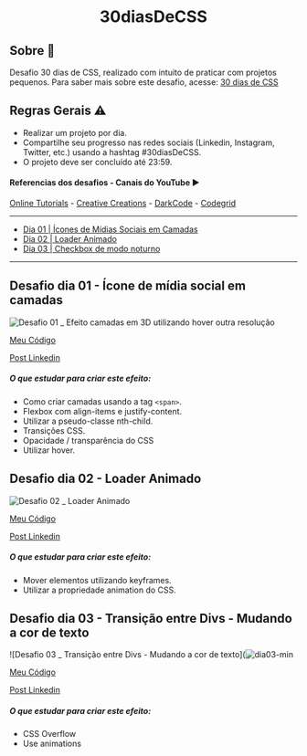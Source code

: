 <h1 align="center"> 30diasDeCSS </h1>

## Sobre :memo:

Desafio 30 dias de CSS, realizado com intuito de praticar com projetos pequenos.
Para saber mais sobre este desafio, acesse: [30 dias de CSS](https://github.com/MilenaCarecho/30diasDeCSS)

## Regras Gerais :warning:

* Realizar um projeto por dia.
* Compartilhe seu progresso nas redes sociais (Linkedin, Instagram, Twitter, etc.) usando a hashtag #30diasDeCSS.
* O projeto deve ser concluído até 23:59.

#### Referencias dos desafios - Canais do YouTube :arrow_forward:

[Online Tutorials](https://www.youtube.com/channel/UCbwXnUipZsLfUckBPsC7Jog) - 
[Creative Creations](https://www.youtube.com/channel/UCOKmVksbzoKJKmtu7rlEM1A) - 
[DarkCode](https://www.youtube.com/channel/UCD3KVjbb7aq2OiOffuungzw) -
[Codegrid](https://www.youtube.com/channel/UC7pVho4O31FyfQsZdXWejEw)

---

* [Dia 01 | Ícones de Mídias Sociais em Camadas](#id01)
* [Dia 02 | Loader Animado](#id02)
* [Dia 03 | Checkbox de modo noturno](#id03)

---

##  Desafio dia 01 - Ícone de mídia social em camadas <a name="id01"></a>

![Desafio 01 _ Efeito camadas em 3D utilizando hover outra resolução](https://user-images.githubusercontent.com/25455073/98423629-fc383c00-206d-11eb-930e-b09c9c2201ce.gif)

[Meu Código](https://github.com/itchecosta/30diasDeCSS/tree/master/dia01)

[Post Linkedin](https://www.linkedin.com/posts/itchecosta_30diasdecss-css-html-activity-6730627557345038336-nv7w)

##### O que estudar para criar este efeito: 

* Como criar camadas usando a tag `<span>`.
* Flexbox com align-items e justify-content.
* Utilizar a pseudo-classe nth-child.
* Transições CSS.
* Opacidade / transparência do CSS
* Utilizar hover.

##  Desafio dia 02 - Loader Animado <a name="id02"></a>

![Desafio 02 _ Loader Animado](https://user-images.githubusercontent.com/25455073/98599235-6e04c580-22ba-11eb-9f58-89873ccd30ab.gif)

[Meu Código](https://github.com/itchecosta/30diasDeCSS/tree/master/dia02)

[Post Linkedin](https://www.linkedin.com/posts/itchecosta_css-html-frontend-activity-6731684219988295680--axj)



##### O que estudar para criar este efeito:

* Mover elementos utilizando keyframes.
* Utilizar a propriedade animation do CSS.

##  Desafio dia 03 - Transição entre Divs - Mudando a cor de texto <a name="id02"></a>

![Desafio 03 _ Transição entre Divs - Mudando a cor de texto](![dia03-min](https://user-images.githubusercontent.com/25455073/98735823-c1dae180-2382-11eb-942b-47c17f73ba5e.gif)

[Meu Código](https://github.com/itchecosta/30diasDeCSS/tree/master/dia03)

[Post Linkedin](https://www.linkedin.com/posts/itchecosta_css-html-frontend-activity-6732039739765010432-hdMF)



##### O que estudar para criar este efeito:

* CSS Overflow
* Use animations